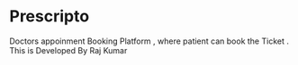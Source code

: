 # Prescripto
Doctors appoinment Booking Platform , where patient can book the Ticket .
This is Developed By Raj Kumar
